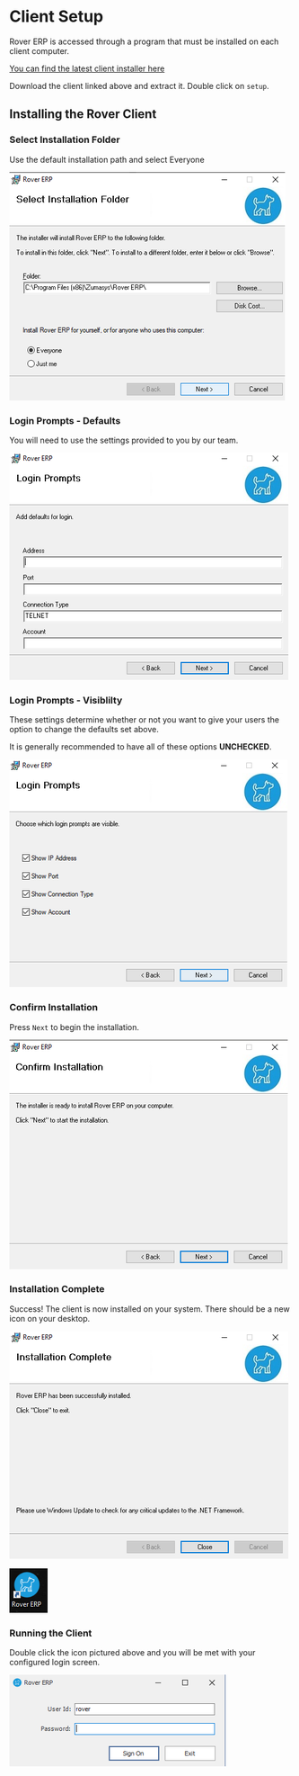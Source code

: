 # Client Setup

<PageHeader />

Rover ERP is accessed through a program that must be installed on each client computer.

[You can find the latest client installer here](https://roverdesktop.blob.core.windows.net/apps/rover-installer-1.7.8.zip)

Download the client linked above and extract it. Double click on `setup`.

## Installing the Rover Client

### Select Installation Folder
Use the default installation path and select Everyone

   ![Select Installation Folder](./select-install.png)

### Login Prompts - Defaults
You will need to use the settings provided to you by our team.

   ![Login Prompts - Defaults](./login-default.png)

### Login Prompts - Visiblilty
These settings determine whether or not you want to give your users the option to change the defaults set above.

It is generally recommended to have all of these options **UNCHECKED**.

   ![Login Prompts - Visiblilty](./login-visibility.png)
   
### Confirm Installation
Press `Next` to begin the installation.

   ![Confirm Installation](./confirm-install.png)

### Installation Complete
Success! The client is now installed on your system. There should be a new icon on your desktop. 

   ![Installation Complete](./install-complete.png)

   ![Desktop Icon](./desktop-icon.png)

### Running the Client

Double click the icon pictured above and you will be met with your configured login screen.

   ![Login Prompt](./login-prompt.png)

<PageFooter />
